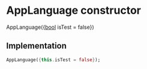 


# AppLanguage constructor







AppLanguage(\{[bool](https://api.flutter.dev/flutter/dart-core/bool-class.html) isTest = false})





## Implementation

```dart
AppLanguage({this.isTest = false});
```







